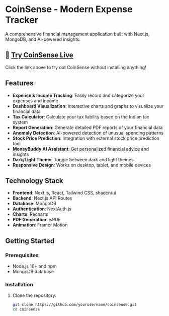 # CoinSense - Modern Expense Tracker

A comprehensive financial management application built with Next.js, MongoDB, and AI-powered insights.

## 🚀 [Try CoinSense Live](https://v0-modern-expense-tracker-ckkjmf.vercel.app/)

Click the link above to try out CoinSense without installing anything!

## Features

- **Expense & Income Tracking**: Easily record and categorize your expenses and income
- **Dashboard Visualization**: Interactive charts and graphs to visualize your financial data
- **Tax Calculator**: Calculate your tax liability based on the Indian tax system
- **Report Generation**: Generate detailed PDF reports of your financial data
- **Anomaly Detection**: AI-powered detection of unusual spending patterns
- **Stock Price Prediction**: Integration with external stock price prediction tool
- **MoneyBuddy AI Assistant**: Get personalized financial advice and insights
- **Dark/Light Theme**: Toggle between dark and light themes
- **Responsive Design**: Works on desktop, tablet, and mobile devices

## Technology Stack

- **Frontend**: Next.js, React, Tailwind CSS, shadcn/ui
- **Backend**: Next.js API Routes
- **Database**: MongoDB
- **Authentication**: NextAuth.js
- **Charts**: Recharts
- **PDF Generation**: jsPDF
- **Animation**: Framer Motion

## Getting Started

### Prerequisites

- Node.js 16+ and npm
- MongoDB database

### Installation

1. Clone the repository:
   ```bash
   git clone https://github.com/yourusername/coinsense.git
   cd coinsense
